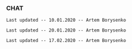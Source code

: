 ### CHAT

```
Last updated -- 10.01.2020 -- Artem Borysenko

```

```
Last updated -- 20.01.2020 -- Artem Borysenko

```
```
Last updated -- 17.02.2020 -- Artem Borysenko

```